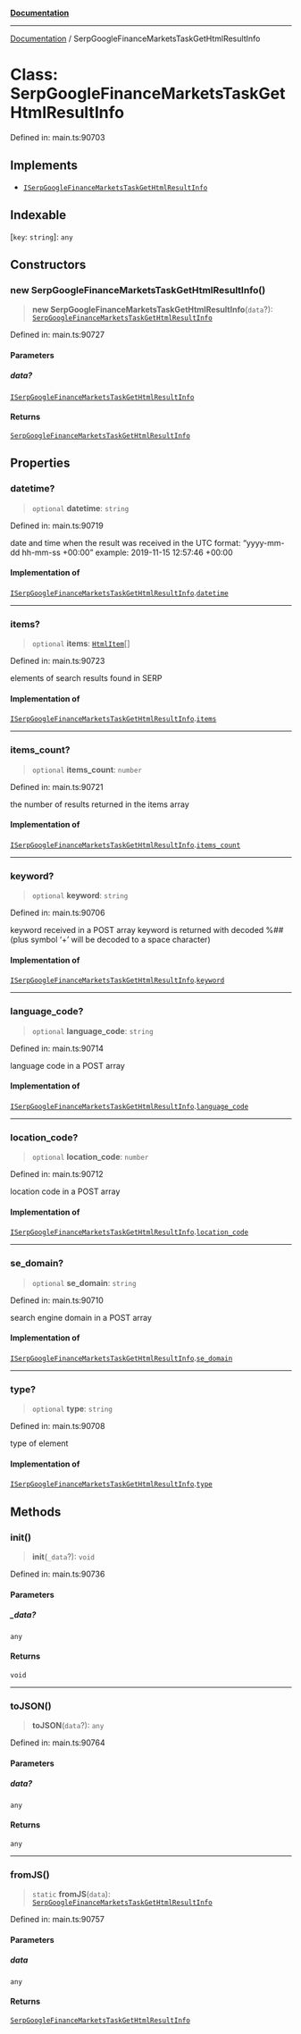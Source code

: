 [**Documentation**](../README.md)

***

[Documentation](../README.md) / SerpGoogleFinanceMarketsTaskGetHtmlResultInfo

# Class: SerpGoogleFinanceMarketsTaskGetHtmlResultInfo

Defined in: main.ts:90703

## Implements

- [`ISerpGoogleFinanceMarketsTaskGetHtmlResultInfo`](../interfaces/ISerpGoogleFinanceMarketsTaskGetHtmlResultInfo.md)

## Indexable

\[`key`: `string`\]: `any`

## Constructors

### new SerpGoogleFinanceMarketsTaskGetHtmlResultInfo()

> **new SerpGoogleFinanceMarketsTaskGetHtmlResultInfo**(`data`?): [`SerpGoogleFinanceMarketsTaskGetHtmlResultInfo`](SerpGoogleFinanceMarketsTaskGetHtmlResultInfo.md)

Defined in: main.ts:90727

#### Parameters

##### data?

[`ISerpGoogleFinanceMarketsTaskGetHtmlResultInfo`](../interfaces/ISerpGoogleFinanceMarketsTaskGetHtmlResultInfo.md)

#### Returns

[`SerpGoogleFinanceMarketsTaskGetHtmlResultInfo`](SerpGoogleFinanceMarketsTaskGetHtmlResultInfo.md)

## Properties

### datetime?

> `optional` **datetime**: `string`

Defined in: main.ts:90719

date and time when the result was received
in the UTC format: “yyyy-mm-dd hh-mm-ss +00:00”
example:
2019-11-15 12:57:46 +00:00

#### Implementation of

[`ISerpGoogleFinanceMarketsTaskGetHtmlResultInfo`](../interfaces/ISerpGoogleFinanceMarketsTaskGetHtmlResultInfo.md).[`datetime`](../interfaces/ISerpGoogleFinanceMarketsTaskGetHtmlResultInfo.md#datetime)

***

### items?

> `optional` **items**: [`HtmlItem`](HtmlItem.md)[]

Defined in: main.ts:90723

elements of search results found in SERP

#### Implementation of

[`ISerpGoogleFinanceMarketsTaskGetHtmlResultInfo`](../interfaces/ISerpGoogleFinanceMarketsTaskGetHtmlResultInfo.md).[`items`](../interfaces/ISerpGoogleFinanceMarketsTaskGetHtmlResultInfo.md#items)

***

### items\_count?

> `optional` **items\_count**: `number`

Defined in: main.ts:90721

the number of results returned in the items array

#### Implementation of

[`ISerpGoogleFinanceMarketsTaskGetHtmlResultInfo`](../interfaces/ISerpGoogleFinanceMarketsTaskGetHtmlResultInfo.md).[`items_count`](../interfaces/ISerpGoogleFinanceMarketsTaskGetHtmlResultInfo.md#items_count)

***

### keyword?

> `optional` **keyword**: `string`

Defined in: main.ts:90706

keyword received in a POST array
keyword is returned with decoded %## (plus symbol ‘+’ will be decoded to a space character)

#### Implementation of

[`ISerpGoogleFinanceMarketsTaskGetHtmlResultInfo`](../interfaces/ISerpGoogleFinanceMarketsTaskGetHtmlResultInfo.md).[`keyword`](../interfaces/ISerpGoogleFinanceMarketsTaskGetHtmlResultInfo.md#keyword)

***

### language\_code?

> `optional` **language\_code**: `string`

Defined in: main.ts:90714

language code in a POST array

#### Implementation of

[`ISerpGoogleFinanceMarketsTaskGetHtmlResultInfo`](../interfaces/ISerpGoogleFinanceMarketsTaskGetHtmlResultInfo.md).[`language_code`](../interfaces/ISerpGoogleFinanceMarketsTaskGetHtmlResultInfo.md#language_code)

***

### location\_code?

> `optional` **location\_code**: `number`

Defined in: main.ts:90712

location code in a POST array

#### Implementation of

[`ISerpGoogleFinanceMarketsTaskGetHtmlResultInfo`](../interfaces/ISerpGoogleFinanceMarketsTaskGetHtmlResultInfo.md).[`location_code`](../interfaces/ISerpGoogleFinanceMarketsTaskGetHtmlResultInfo.md#location_code)

***

### se\_domain?

> `optional` **se\_domain**: `string`

Defined in: main.ts:90710

search engine domain in a POST array

#### Implementation of

[`ISerpGoogleFinanceMarketsTaskGetHtmlResultInfo`](../interfaces/ISerpGoogleFinanceMarketsTaskGetHtmlResultInfo.md).[`se_domain`](../interfaces/ISerpGoogleFinanceMarketsTaskGetHtmlResultInfo.md#se_domain)

***

### type?

> `optional` **type**: `string`

Defined in: main.ts:90708

type of element

#### Implementation of

[`ISerpGoogleFinanceMarketsTaskGetHtmlResultInfo`](../interfaces/ISerpGoogleFinanceMarketsTaskGetHtmlResultInfo.md).[`type`](../interfaces/ISerpGoogleFinanceMarketsTaskGetHtmlResultInfo.md#type)

## Methods

### init()

> **init**(`_data`?): `void`

Defined in: main.ts:90736

#### Parameters

##### \_data?

`any`

#### Returns

`void`

***

### toJSON()

> **toJSON**(`data`?): `any`

Defined in: main.ts:90764

#### Parameters

##### data?

`any`

#### Returns

`any`

***

### fromJS()

> `static` **fromJS**(`data`): [`SerpGoogleFinanceMarketsTaskGetHtmlResultInfo`](SerpGoogleFinanceMarketsTaskGetHtmlResultInfo.md)

Defined in: main.ts:90757

#### Parameters

##### data

`any`

#### Returns

[`SerpGoogleFinanceMarketsTaskGetHtmlResultInfo`](SerpGoogleFinanceMarketsTaskGetHtmlResultInfo.md)
